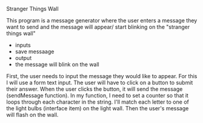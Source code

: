 Stranger Things Wall

This program is a message generator where the user enters a message they want to send and the message will appear/ start blinking on the "stranger things wall" 

* inputs
* save messaage
* output
* the message will blink on the wall 

First, the user needs to input the message they would like to appear. For this I will use a form text input. The user will have to click on a button to submit their answer. When the user clicks the button, it will send the message (sendMessage function). In my function, I need to set a counter so that it loops through each character in the string. I'll match each letter to one of the light bulbs (interface item) on the light wall. Then the user's message will flash on the wall. 